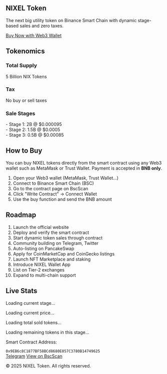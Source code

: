 <!DOCTYPE html>
<html lang="en">
<head>
  <meta charset="UTF-8" />
  <meta name="viewport" content="width=device-width, initial-scale=1.0" />
  <title>NIXEL Token | BSC</title>
  <link href="https://cdn.jsdelivr.net/npm/tailwindcss@2.2.19/dist/tailwind.min.css" rel="stylesheet">
  <link rel="icon" href="favicon.ico" type="image/x-icon">
</head>
<body class="bg-gray-900 text-white font-sans">

  <!-- Hero Section -->
  <section class="text-center py-20 px-5">
    <h1 class="text-4xl md:text-6xl font-bold text-blue-400">NIXEL Token</h1>
    <p class="mt-4 text-lg md:text-xl text-gray-300 max-w-xl mx-auto">
      The next big utility token on Binance Smart Chain with dynamic stage-based sales and zero taxes.
    </p>
    <a href="#how-to-buy" class="mt-8 inline-block bg-blue-500 hover:bg-blue-600 text-white font-bold py-3 px-6 rounded-full transition">Buy Now with Web3 Wallet</a>
  </section>

  <!-- Tokenomics -->
  <section class="bg-gray-800 py-16 px-6">
    <div class="max-w-5xl mx-auto text-center">
      <h2 class="text-3xl font-bold mb-6 text-blue-300">Tokenomics</h2>
      <div class="grid grid-cols-1 md:grid-cols-3 gap-6">
        <div class="bg-gray-700 p-6 rounded-xl">
          <h3 class="text-xl font-semibold mb-2">Total Supply</h3>
          <p>5 Billion NIX Tokens</p>
        </div>
        <div class="bg-gray-700 p-6 rounded-xl">
          <h3 class="text-xl font-semibold mb-2">Tax</h3>
          <p>No buy or sell taxes</p>
        </div>
        <div class="bg-gray-700 p-6 rounded-xl">
          <h3 class="text-xl font-semibold mb-2">Sale Stages</h3>
          <p>
            - Stage 1: 2B @ $0.000095<br>
            - Stage 2: 1.5B @ $0.0005<br>
            - Stage 3: 0.5B @ $0.00085
          </p>
        </div>
      </div>
    </div>
  </section>

  <!-- How to Buy -->
  <section id="how-to-buy" class="py-16 px-6">
    <div class="max-w-4xl mx-auto text-center">
      <h2 class="text-3xl font-bold mb-8 text-blue-300">How to Buy</h2>
      <p class="text-lg mb-6">You can buy NIXEL tokens directly from the smart contract using any Web3 wallet such as MetaMask or Trust Wallet. Payment is accepted in <strong>BNB only</strong>.</p>
      <ol class="list-decimal text-left text-lg space-y-4">
        <li>Open your Web3 wallet (MetaMask, Trust Wallet...)</li>
        <li>Connect to Binance Smart Chain (BSC)</li>
        <li>Go to the contract page on BscScan</li>
        <li>Click "Write Contract" → Connect Wallet</li>
        <li>Use the buy function and send the BNB amount</li>
      </ol>
    </div>
  </section>

  <!-- Roadmap -->
  <section class="py-16 px-6">
    <div class="max-w-4xl mx-auto text-center">
      <h2 class="text-3xl font-bold mb-8 text-blue-300">Roadmap</h2>
      <ol class="list-decimal text-left text-lg space-y-4">
        <li>Launch the official website</li>
        <li>Deploy and verify the smart contract</li>
        <li>Start dynamic token sales through contract</li>
        <li>Community building on Telegram, Twitter</li>
        <li>Auto-listing on PancakeSwap</li>
        <li>Apply for CoinMarketCap and CoinGecko listings</li>
        <li>Launch NFT Marketplace and staking</li>
        <li>Introduce NIXEL Wallet App</li>
        <li>List on Tier-2 exchanges</li>
        <li>Expand to multi-chain support</li>
      </ol>
    </div>
  </section>

  <!-- Live Stats Section -->
  <section class="bg-gray-800 py-16 px-6">
    <div class="max-w-5xl mx-auto text-center">
      <h2 class="text-3xl font-bold mb-8 text-blue-300">Live Stats</h2>
      <div id="stats" class="text-lg space-y-4">
        <p id="stage">Loading current stage...</p>
        <p id="price">Loading current price...</p>
        <p id="sold">Loading total sold tokens...</p>
        <p id="left">Loading remaining tokens in this stage...</p>
      </div>
    </div>
  </section>

  <!-- Contact & Footer -->
  <footer class="bg-gray-800 py-10 text-center">
    <p class="mb-4">Smart Contract Address:</p>
    <code class="bg-gray-700 p-2 rounded">0x9EB6c8C1877BF58BCd8680E057C3780B14749625</code>
    <div class="mt-6 space-x-4">
      <a href="https://t.me/nixelcommunity" target="_blank" class="text-blue-400 hover:underline">Telegram</a>
      <a href="https://bscscan.com/address/0x9EB6c8C1877BF58BCd8680E057C3780B14749625" target="_blank" class="text-blue-400 hover:underline">View on BscScan</a>
    </div>
    <p class="mt-6 text-sm text-gray-400">© 2025 NIXEL Token. All rights reserved.</p>
  </footer>

  <script>
    // تحديث بيانات المراحل حسب التوكنات المباعة يدويًا
    const stage1Cap = 2000000000;
    const stage2Cap = 1500000000;
    const stage3Cap = 500000000;
    const totalSold = 650000000; // <-- القيمة الحالية من البوت

    let stage, price, remaining;

    if (totalSold < stage1Cap) {
      stage = 'Stage 1';
      price = '$0.000095';
      remaining = stage1Cap - totalSold;
    } else if (totalSold < stage1Cap + stage2Cap) {
      stage = 'Stage 2';
      price = '$0.0005';
      remaining = stage1Cap + stage2Cap - totalSold;
    } else {
      stage = 'Stage 3';
      price = '$0.00085';
      remaining = stage1Cap + stage2Cap + stage3Cap - totalSold;
    }

    document.getElementById('stage').textContent = `Current Stage: ${stage}`;
    document.getElementById('price').textContent = `Current Price: ${price}`;
    document.getElementById('sold').textContent = `Total Sold Tokens: ${totalSold.toLocaleString()} NIX`;
    document.getElementById('left').textContent = `Remaining in This Stage: ${remaining.toLocaleString()} NIX`;
  </script>

</body>
</html>
